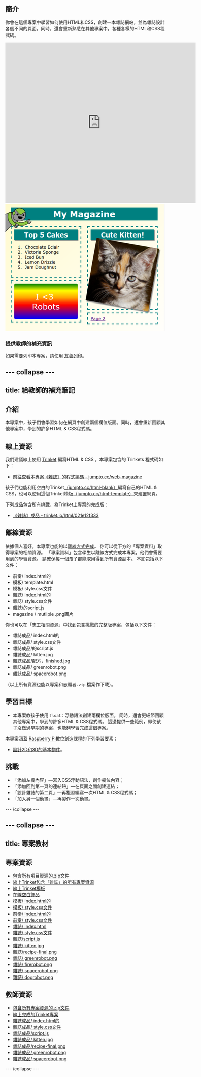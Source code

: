 ## 簡介

你會在這個專案中學習如何使用HTML和CSS，創建一本雜誌網站，並為雜誌設計各個不同的頁面。同時，還會重新熟悉在其他專案中，各種各樣的HTML和CSS程式碼。

<div class="trinket">
  <iframe src="https://trinket.io/embed/html/021e12f333?outputOnly=true&start=result" width="600" height="505" frameborder="0" marginwidth="0" marginheight="0" allowfullscreen>
  </iframe>
  <img src="images/magazine-final.png">
</div>

### 提供教師的補充資訊

如果需要列印本專案，請使用 [友善列印](https://projects.raspberrypi.org/zh-TW/projects/magazine/print)。

--- collapse ---
---
title: 給教師的補充筆記
---
## 介紹

本專案中，孩子們會學習如何在網頁中創建兩個欄位版面。同時，還會重新回顧其他專案中，學到的許多HTML & CSS程式碼。

## 線上資源

我們建議線上使用 [Trinket](https://trinket.io/) 編寫HTML & CSS 。本專案包含的 Trinkets 程式碼如下：

* [前往查看本專案《雜誌》的程式編碼 - jumpto.cc/web-magazine](http://jumpto.cc/web-magazine)

孩子們也能利用空白的Trinket[（jumpto.cc/html-blank）](http://jumpto.cc/html-blank)編寫自己的HTML & CSS，也可以使用這個Trinket模板[（jumpto.cc/html-template）](http://jumpto.cc/html-template)來建置網頁。

下列成品包含所有挑戰，為Trinket上專案的完成版：

* [《雜誌》成品 - trinket.io/html/021e12f333](https://trinket.io/html/021e12f333)

## 離線資源

依據個人喜好，本專案也能夠以[離線方式完成](https://www.codeclubprojects.org/en-GB/resources/webdev-working-offline/)。 你可以從下方的「專案資料」取得專案的相關資源。 「專案資料」包含學生以離線方式完成本專案，他們會需要用到的學習資源。 請確保每一個孩子都能取用得到所有資源副本。 本節包括以下文件：

* 前奏/ index.html的
* 模板/ template.html
* 模板/ style.css文件
* 雜誌/ index.html的
* 雜誌/ style.css文件
* 雜誌/的script.js
* magazine / mutliple .png圖片

你也可以在「志工相關資源」中找到包含挑戰的完整版專案，包括以下文件：

* 雜誌成品/ index.html的
* 雜誌成品/ style.css文件
* 雜誌成品/的script.js
* 雜誌成品/ kitten.jpg
* 雜誌成品/配方，finished.jpg
* 雜誌成品/ greenrobot.png
* 雜誌成品/ spacerobot.png

（以上所有資源也能以專案和志願者`.zip` 檔案作下載）。

## 學習目標

* 本專案教孩子使用 `float：`浮動語法創建兩欄位版面。 同時，還會更細節回顧其他專案中，學到的許多HTML & CSS程式碼。 這邊提供一些範例，即使孩子沒做過早期的專案，也能夠學習完成這個專案。 

本專案涵蓋 [Raspberry Pi數位創造課程](https://rpf.io/curriculum)的下列學習要素：

* [設計2D和3D的基本物件](https://www.raspberrypi.org/curriculum/design/creator)。

## 挑戰

* 「添加左欄內容」—寫入CSS浮動語法，創作欄位內容；
* 「添加回到第一頁的連結鈕」—在頁面之間創建連結；
* 「設計雜誌的第二頁」—再複習編寫一次HTML & CSS程式碼；
* 「加入另一個動畫」—再製作一次動畫。

--- /collapse ---

--- collapse ---
---
title: 專案教材
---
## 專案資源

* [包含所有項目資源的.zip文件](https://rpf.io/p/zh-TW/magazine-go)
* [線上Trinket包含「雜誌」的所有專案資源](http://jumpto.cc/web-magazine)
* [線上Trinket模板](http://jumpto.cc/trinket-template)
* [在線空白飾品](http://jumpto.cc/trinket-blank)
* [模板/ index.html的](resources/template-index.html)
* [模板/ style.css文件](resources/template-style.css)
* [前奏/ index.html的](resources/intro-index.html)
* [前奏/ style.css文件](resources/intro-style.css)
* [雜誌/ index.html](resources/magazine-index.html)
* [雜誌/ style.css文件](resources/magazine-style.css)
* [雜誌/script.js](resources/magazine-script.js)
* [雜誌/ kitten.jpg](resources/magazine-kitten.jpg)
* [雜誌/recipe-final.png](resources/magazine-recipe-final.png)
* [雜誌/ greenrobot.png](resources/magazine-greenrobot.png)
* [雜誌/ firerobot.png](resources/magazine-firerobot.png)
* [雜誌/ spacerobot.png](resources/magazine-spacerobot.png)
* [雜誌/ dogrobot.png](resources/magazine-dogrobot.png)

## 教師資源

* [包含所有專案資源的.zip文件](https://rpf.io/p/zh-TW/magazine-go)
* [線上完成的Trinket專案](https://trinket.io/html/021e12f333)
* [雜誌成品/ index.html的](resources/magazine-finished-index.html)
* [雜誌成品/ style.css文件](resources/magazine-finished-style.css)
* [雜誌成品/script.js](resources/magazine-finished-script.js)
* [雜誌成品/ kitten.jpg](resources/magazine-finished-kitten.jpg)
* [雜誌成品/recipe-final.png](resources/magazine-finished-recipe-final.png)
* [雜誌成品/ greenrobot.png](resources/magazine-finished-greenrobot.png)
* [雜誌成品/ spacerobot.png](resources/magazine-finished-spacerobot.png)

--- /collapse ---